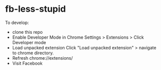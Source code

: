 fb-less-stupid
==============

To develop:

  - clone this repo
  - Enable Developer Mode in Chrome Settings > Extensions > Click Developer mode
  - Load unpacked extension Click "Load unpacked extension" > navigate to chrome directory.
  - Refresh chrome://extensions/
  - Visit Facebook
